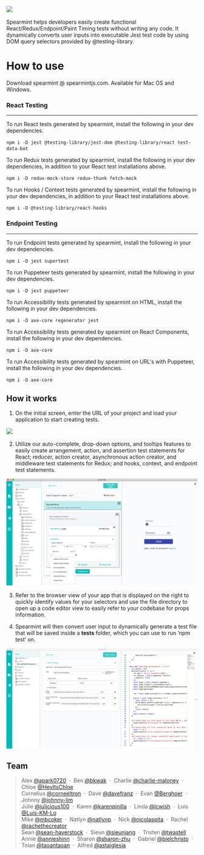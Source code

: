 ![](https://lh5.googleusercontent.com/5Gr2dZXHJdmIiASsPw9put-6mR20e4g1gOk-af4krREaJ7NqkZnqXLD5QgiotfNHYhGRh387HSqdhjRwxdwOvQzg9ChhfIrZz0FdxVu6gktBtG-sy1MX6Xq36Gmrzu_6G_K7LDQZ)

Spearmint helps developers easily create functional React/Redux/Endpoint/Paint Timing tests without writing any code. It dynamically converts user inputs into executable Jest test code by using DOM query selectors provided by @testing-library.

# How to use

Download spearmint @ spearmintjs.com. Available for Mac OS and Windows.

### React Testing
<hr>
To run React tests generated by spearmint, install the following in your dev dependencies.

    npm i -D jest @testing-library/jest-dom @testing-library/react test-data-bot

To run Redux tests generated by spearmint, install the following in your dev dependencies, in addition to your React test installations above.

    npm i -D redux-mock-store redux-thunk fetch-mock

To run Hooks / Context tests generated by spearmint, install the following in your dev dependencies, in addition to your React test installations above.

    npm i -D @testing-library/react-hooks

### Endpoint Testing
<hr>
To run Endpoint tests generated by spearmint, install the following in your dev dependencies.

    npm i -D jest supertest

To run Puppeteer tests generated by spearmint, install the following in your dev dependencies.

    npm i -D jest puppeteer

To run Accessibility tests generated by spearmint on HTML, install the following in your dev dependencies.

    npm i -D axe-core regenerator jest

To run Accessibility tests generated by spearmint on React Components, install the following in your dev dependencies.

    npm i -D axe-core

To run Accessibility tests generated by spearmint on URL's with Puppeteer, install the following in your dev dependencies.

    npm i -D axe-core

## How it works

1.  On the initial screen, enter the URL of your project and load your application to start creating tests.

![](https://lh4.googleusercontent.com/CAFpoefRUUxgNosudQuc7gabSReFiI_puZ_WTjrzUSzB6pgOUdQ1babF2mxJql2lC8TQ-jjVLOgG5Qka8SUfF2fi-u2H9xSP7rZ_0Udpj-ISFPAY028UYKIUZcgOApnipVZwE7xh)

2.  Utilize our auto-complete, drop-down options, and tooltips features to easily create arrangement, action, and assertion test statements for React; reducer, action creator, asynchronous action creator, and middleware test statements for Redux; and hooks, context, and endpoint test statements.

![](/public/newReact.png?raw=true)

3.  Refer to the browser view of your app that is displayed on the right to quickly identify values for your selectors and use the file directory to open up a code editor view to easily refer to your codebase for props information.

4.  Spearmint will then convert user input to dynamically generate a test file that will be saved inside a **tests** folder, which you can use to run ‘npm test’ on.

![](/public/testfile.png?raw=true)

## Team

> Alex [@apark0720](https://github.com/apark0720) &nbsp;&middot;&nbsp;
> Ben [@bkwak](https://github.com/bkwak) &nbsp;&middot;&nbsp;
> Charlie [@charlie-maloney](https://github.com/charlie-maloney) &nbsp;&middot;&nbsp;
> Chloe [@HeyItsChloe](https://github.com/HeyItsChloe) <br />
> Cornelius [@corneeltron](https://github.com/corneeltron)  &nbsp;&middot;&nbsp;
> Dave [@davefranz](https://github.com/davefranz) &nbsp;&middot;&nbsp;
> Evan [@Berghoer](https://github.com/Berghoer) &nbsp;&middot;&nbsp;
> Johnny [@johnny-lim](https://github.com/johnny-lim) <br />
> Julie [@julicious100](https://github.com/julicious100) &nbsp;&middot;&nbsp;
> Karen [@karenpinilla](https://github.com/karenpinilla) &nbsp;&middot;&nbsp;
> Linda [@lcwish](https://github.com/lcwish) &nbsp;&middot;&nbsp;
> Luis [@Luis-KM-Lo](https://github.com/Luis-KM-Lo) <br />
> Mike [@mbcoker](https://github.com/mbcoker) &nbsp;&middot;&nbsp;
> Natlyn [@natlynp](https://github.com/natlynp) &nbsp;&middot;&nbsp;
> Nick [@nicolaspita](https://github.com/nicolaspita) &nbsp;&middot;&nbsp;
> Rachel [@rachethecreator](https://github.com/rachethecreator) <br />
> Sean [@sean-haverstock](https://github.com/Sean-Haverstock) &nbsp;&middot;&nbsp;
> Sieun [@sieunjang](https://github.com/sieunjang) &nbsp;&middot;&nbsp;
> Tristen [@twastell](https://github.com/twastell) <br />
> Annie  [@annieshinn](https://github.com/annieshinn) &nbsp;&middot;&nbsp;
> Sharon [@sharon-zhu](https://github.com/sharon-zhu) &nbsp;&middot;&nbsp;
> Gabriel  [@bielchristo](https://github.com/bielchristo) &nbsp;&middot;&nbsp;
> Tolan [@taoantaoan](https://github.com/taoantaoan) &nbsp;&middot;&nbsp;
> Alfred  [@astaiglesia](https://github.com/astaiglesia) 
